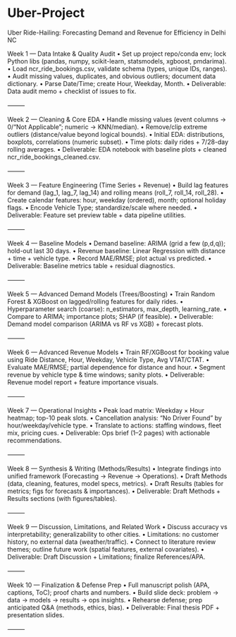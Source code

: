 # Uber-Project
Uber Ride-Hailing: Forecasting Demand and Revenue for Efficiency in Delhi NC

Week 1 — Data Intake & Quality Audit
	•	Set up project repo/conda env; lock Python libs (pandas, numpy, scikit-learn, statsmodels, xgboost, pmdarima).
	•	Load ncr_ride_bookings.csv, validate schema (types, unique IDs, ranges).
	•	Audit missing values, duplicates, and obvious outliers; document data dictionary.
	•	Parse Date/Time; create Hour, Weekday, Month.
	•	Deliverable: Data audit memo + checklist of issues to fix.

⸻

Week 2 — Cleaning & Core EDA
	•	Handle missing values (event columns → 0/“Not Applicable”; numeric → KNN/median).
	•	Remove/clip extreme outliers (distance/value beyond logical bounds).
	•	Initial EDA: distributions, boxplots, correlations (numeric subset).
	•	Time plots: daily rides + 7/28-day rolling averages.
	•	Deliverable: EDA notebook with baseline plots + cleaned ncr_ride_bookings_cleaned.csv.

⸻

Week 3 — Feature Engineering (Time Series + Revenue)
	•	Build lag features for demand (lag_1, lag_7, lag_14) and rolling means (roll_7, roll_14, roll_28).
	•	Create calendar features: hour, weekday (ordered), month; optional holiday flags.
	•	Encode Vehicle Type; standardize/scale where needed.
	•	Deliverable: Feature set preview table + data pipeline utilities.

⸻

Week 4 — Baseline Models
	•	Demand baseline: ARIMA (grid a few (p,d,q)); hold-out last 30 days.
	•	Revenue baseline: Linear Regression with distance + time + vehicle type.
	•	Record MAE/RMSE; plot actual vs predicted.
	•	Deliverable: Baseline metrics table + residual diagnostics.

⸻

Week 5 — Advanced Demand Models (Trees/Boosting)
	•	Train Random Forest & XGBoost on lagged/rolling features for daily rides.
	•	Hyperparameter search (coarse): n_estimators, max_depth, learning_rate.
	•	Compare to ARIMA; importance plots; SHAP (if feasible).
	•	Deliverable: Demand model comparison (ARIMA vs RF vs XGB) + forecast plots.

⸻

Week 6 — Advanced Revenue Models
	•	Train RF/XGBoost for booking value using Ride Distance, Hour, Weekday, Vehicle Type, Avg VTAT/CTAT.
	•	Evaluate MAE/RMSE; partial dependence for distance and hour.
	•	Segment revenue by vehicle type & time windows; sanity plots.
	•	Deliverable: Revenue model report + feature importance visuals.

⸻

Week 7 — Operational Insights
	•	Peak load matrix: Weekday × Hour heatmap; top-10 peak slots.
	•	Cancellation analysis: “No Driver Found” by hour/weekday/vehicle type.
	•	Translate to actions: staffing windows, fleet mix, pricing cues.
	•	Deliverable: Ops brief (1–2 pages) with actionable recommendations.

⸻

Week 8 — Synthesis & Writing (Methods/Results)
	•	Integrate findings into unified framework (Forecasting → Revenue → Operations).
	•	Draft Methods (data, cleaning, features, model specs, metrics).
	•	Draft Results (tables for metrics; figs for forecasts & importances).
	•	Deliverable: Draft Methods + Results sections (with figures/tables).

⸻

Week 9 — Discussion, Limitations, and Related Work
	•	Discuss accuracy vs interpretability; generalizability to other cities.
	•	Limitations: no customer history, no external data (weather/traffic).
	•	Connect to literature review themes; outline future work (spatial features, external covariates).
	•	Deliverable: Draft Discussion + Limitations; finalize References/APA.

⸻

Week 10 — Finalization & Defense Prep
	•	Full manuscript polish (APA, captions, ToC); proof charts and numbers.
	•	Build slide deck: problem → data → models → results → ops insights.
	•	Rehearse defense; prep anticipated Q&A (methods, ethics, bias).
	•	Deliverable: Final thesis PDF + presentation slides.

⸻
